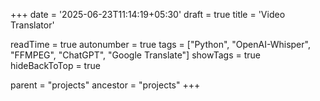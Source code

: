 +++
date = '2025-06-23T11:14:19+05:30'
draft = true
title = 'Video Translator'

readTime = true
autonumber = true
tags = ["Python", "OpenAI-Whisper", "FFMPEG", "ChatGPT", "Google Translate"]
showTags = true
hideBackToTop = true

parent = "projects"
ancestor = "projects"
+++


